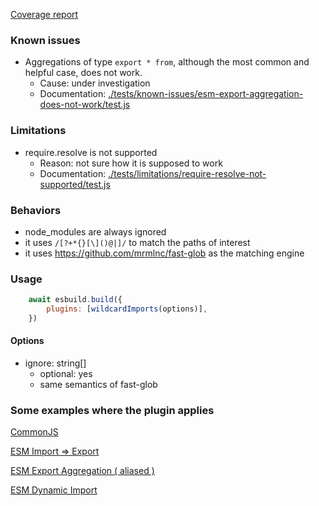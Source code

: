 
<a href="./coverage.txt">Coverage report</a>

### Known issues

- Aggregations of type `export * from`, although the most common and helpful case, does not work.
  - Cause: under investigation
  - Documentation: <a href="./tests/known-issues/esm-export-aggregation-does-not-work/test.js">./tests/known-issues/esm-export-aggregation-does-not-work/test.js</a>

### Limitations

- require.resolve is not supported
  - Reason: not sure how it is supposed to work
  - Documentation: <a href="./tests/limitations/require-resolve-not-supported/test.js">./tests/limitations/require-resolve-not-supported/test.js</a>

### Behaviors

- node_modules are always ignored
- it uses `/[?+*{}[\]()@|]/` to match the paths of interest
- it uses https://github.com/mrmlnc/fast-glob as the matching engine

### Usage

```javascript
    await esbuild.build({
        plugins: [wildcardImports(options)],
    })
```

#### Options

- ignore: string[]
   - optional: yes 
   - same semantics of fast-glob

### Some examples where the plugin applies

<a href="./tests/cjs-require/test.js#L16">CommonJS</a>

<a href="./tests/esm-import-export/test.js#L16">ESM Import => Export</a>

<a href="./tests/esm-export-aggregation-with-alias/test.js#L16">ESM Export Aggregation ( aliased )</a>

<a href="./tests/esm-dynamic-import/test.js#L16">ESM Dynamic Import</a>
